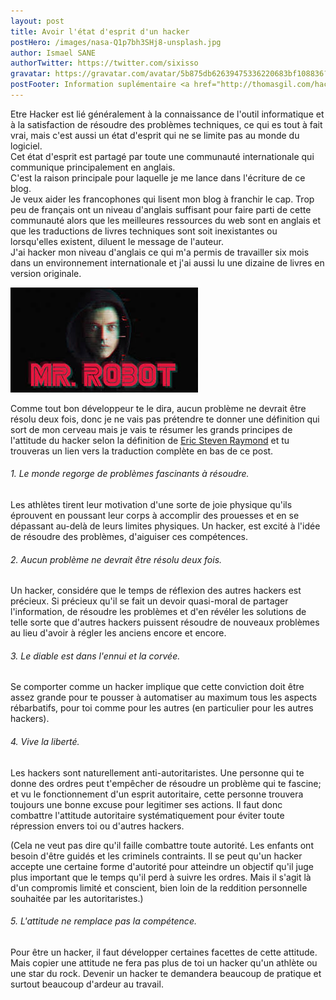```yaml
---
layout: post
title: Avoir l'état d'esprit d'un hacker
postHero: /images/nasa-Q1p7bh3SHj8-unsplash.jpg
author: Ismael SANE
authorTwitter: https://twitter.com/sixisso
gravatar: https://gravatar.com/avatar/5b875db62639475336220683bf108836?s=150
postFooter: Information suplémentaire <a href="http://thomasgil.com/hacker.html" target="_blank">Comment devenir un hacker</a>
---
```


Etre Hacker est lié généralement à la connaissance de l'outil informatique et à la satisfaction de résoudre des problèmes techniques, ce qui es tout à fait vrai, mais c'est aussi un état d'esprit qui ne se limite pas au monde du logiciel. <br> Cet état d'esprit est partagé par toute une communauté internationale qui communique principalement en anglais. <br> C'est la raison principale pour laquelle je me lance dans l'écriture de ce blog.  <br>Je veux aider les francophones qui lisent mon blog à franchir le cap. Trop peu de français ont un niveau d'anglais suffisant pour faire parti de cette communauté alors que les meilleures ressources du web sont en anglais et que les traductions de livres techniques sont soit inexistantes ou lorsqu'elles existent, diluent le message de l'auteur.  <br> J'ai hacker mon niveau d'anglais ce qui m'a permis de travailler six mois dans un environnement internationale et j'ai aussi lu une dizaine de livres en version originale.

<img class="pull-left" src="/images/mr-robot.jpeg"
     alt="mr-robot">

Comme tout bon développeur te le dira, aucun problème ne devrait être résolu deux fois, donc je ne vais pas prétendre te donner une définition qui sort de mon cerveau mais je vais te résumer les grands principes de l'attitude du hacker selon la définition de <a href="http://catb.org/~esr/" target="_blank">Eric Steven Raymond</a> et tu trouveras un lien vers la traduction complète en bas de ce post.
<h6>1. Le monde regorge de problèmes fascinants à résoudre.</h6>
 Les athlètes tirent leur motivation d'une sorte de joie physique qu'ils éprouvent en poussant leur corps à accomplir des prouesses et en se dépassant au-delà de leurs limites physiques. Un hacker, est excité à l'idée de résoudre des problèmes, d'aiguiser ces compétences. <br>


<h6>2. Aucun problème ne devrait être résolu deux fois.</h6>
Un hacker, considére que le temps de réflexion des autres hackers est précieux. Si précieux qu'il se fait un devoir quasi-moral de partager l'information, de résoudre les problèmes et d'en révéler les solutions de telle sorte que d'autres hackers puissent résoudre de nouveaux problèmes au lieu d'avoir à régler les anciens encore et encore. <br>

<h6>3. Le diable est dans l'ennui et la corvée.</h6>
Se comporter comme un hacker implique que cette conviction doit être assez grande pour te pousser à automatiser au maximum tous les aspects rébarbatifs, pour toi comme pour les autres (en particulier pour les autres hackers). <br>

<h6>4. Vive la liberté.</h6>
Les hackers sont naturellement anti-autoritaristes. Une personne qui te donne des ordres peut t'empêcher de résoudre un problème qui te fascine; et vu le fonctionnement d'un esprit autoritaire, cette personne trouvera toujours une bonne excuse pour legitimer ses actions. Il faut donc combattre l'attitude autoritaire systématiquement pour éviter toute répression envers toi ou d'autres hackers.

(Cela ne veut pas dire qu'il faille combattre toute autorité. Les enfants ont besoin d'être guidés et les criminels contraints. Il se peut qu'un hacker accepte une certaine forme d'autorité pour atteindre un objectif qu'il juge plus important que le temps qu'il perd à suivre les ordres. Mais il s'agit là d'un compromis limité et conscient, bien loin de la reddition personnelle souhaitée par les autoritaristes.) <br>

<h6>5. L'attitude ne remplace pas la compétence.</h6>
Pour être un hacker, il faut développer certaines facettes de cette attitude. Mais copier une attitude ne fera pas plus de toi un hacker qu'un athlète ou une star du rock. Devenir un hacker te demandera beaucoup de pratique et surtout beaucoup d'ardeur au travail.

